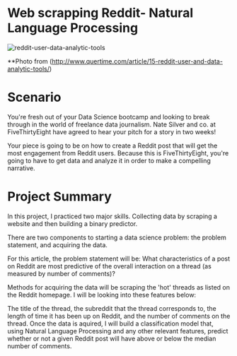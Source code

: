 # Web scrapping Reddit- Natural Language Processing 

![reddit-user-data-analytic-tools](https://user-images.githubusercontent.com/35437820/38502317-0c9004f2-3bdd-11e8-9560-bab0e94b4cc0.jpg)

**Photo from (http://www.quertime.com/article/15-reddit-user-and-data-analytic-tools/)

# Scenario
You're fresh out of your Data Science bootcamp and looking to break through in the world of freelance data journalism. Nate Silver and co. at FiveThirtyEight have agreed to hear your pitch for a story in two weeks!

Your piece is going to be on how to create a Reddit post that will get the most engagement from Reddit users. Because this is FiveThirtyEight, you're going to have to get data and analyze it in order to make a compelling narrative.

# Project Summary
In this project, I practiced two major skills. Collecting data by scraping a website and then building a binary predictor.

There are two components to starting a data science problem: the problem statement, and acquiring the data.

For this article, the problem statement will be: What characteristics of a post on Reddit are most predictive of the overall interaction on a thread (as measured by number of comments)?

Methods for acquiring the data will be scraping the 'hot' threads as listed on the Reddit homepage. I will be looking into these features below:

The title of the thread, the subreddit that the thread corresponds to, the length of time it has been up on Reddit, and the number of comments on the thread. Once the data is aquired, I will build a classification model that, using Natural Language Processing and any other relevant features, predict whether or not a given Reddit post will have above or below the median number of comments.
